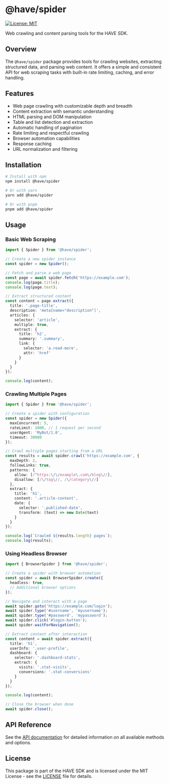 # @have/spider

[![License: MIT](https://img.shields.io/badge/License-MIT-blue.svg)](https://opensource.org/licenses/MIT)

Web crawling and content parsing tools for the HAVE SDK.

## Overview

The `@have/spider` package provides tools for crawling websites, extracting structured data, and parsing web content. It offers a simple and consistent API for web scraping tasks with built-in rate limiting, caching, and error handling.

## Features

- Web page crawling with customizable depth and breadth
- Content extraction with semantic understanding
- HTML parsing and DOM manipulation
- Table and list detection and extraction
- Automatic handling of pagination
- Rate limiting and respectful crawling
- Browser automation capabilities
- Response caching
- URL normalization and filtering

## Installation

```bash
# Install with npm
npm install @have/spider

# Or with yarn
yarn add @have/spider

# Or with pnpm
pnpm add @have/spider
```

## Usage

### Basic Web Scraping

```typescript
import { Spider } from '@have/spider';

// Create a new spider instance
const spider = new Spider();

// Fetch and parse a web page
const page = await spider.fetch('https://example.com');
console.log(page.title);
console.log(page.text);

// Extract structured content
const content = page.extract({
  title: '.page-title',
  description: 'meta[name="description"]',
  articles: {
    selector: 'article',
    multiple: true,
    extract: {
      title: 'h2',
      summary: '.summary',
      link: {
        selector: 'a.read-more',
        attr: 'href'
      }
    }
  }
});

console.log(content);
```

### Crawling Multiple Pages

```typescript
import { Spider } from '@have/spider';

// Create a spider with configuration
const spider = new Spider({
  maxConcurrent: 5,
  rateLimit: 1000, // 1 request per second
  userAgent: 'MyBot/1.0',
  timeout: 30000
});

// Crawl multiple pages starting from a URL
const results = await spider.crawl('https://example.com', {
  maxDepth: 2,
  followLinks: true,
  patterns: {
    allow: [/^https:\/\/example\.com\/blog\//],
    disallow: [/\/tag\//, /\/category\//]
  },
  extract: {
    title: 'h1',
    content: '.article-content',
    date: {
      selector: '.published-date',
      transform: (text) => new Date(text)
    }
  }
});

console.log(`Crawled ${results.length} pages`);
console.log(results);
```

### Using Headless Browser

```typescript
import { BrowserSpider } from '@have/spider';

// Create a spider with browser automation
const spider = await BrowserSpider.create({
  headless: true,
  // Additional browser options
});

// Navigate and interact with a page
await spider.goto('https://example.com/login');
await spider.type('#username', 'myusername');
await spider.type('#password', 'mypassword');
await spider.click('#login-button');
await spider.waitForNavigation();

// Extract content after interaction
const content = await spider.extract({
  title: 'h1',
  userInfo: '.user-profile',
  dashboard: {
    selector: '.dashboard-stats',
    extract: {
      visits: '.stat-visits',
      conversions: '.stat-conversions'
    }
  }
});

console.log(content);

// Close the browser when done
await spider.close();
```

## API Reference

See the [API documentation](https://happyvertical.github.io/sdk/modules/_have_spider.html) for detailed information on all available methods and options.

## License

This package is part of the HAVE SDK and is licensed under the MIT License - see the [LICENSE](../../LICENSE) file for details.